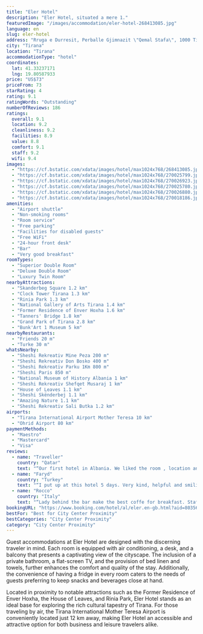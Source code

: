 ```yaml
---
title: "Eler Hotel"
description: "Eler Hotel, situated a mere 1."
featuredImage: "/images/accommodation/eler-hotel-268413085.jpg"
language: en
slug: eler-hotel
address: "Rruga e Durresit, Perballe Gjimnazit \"Qemal Stafa\", 1000 Tirana, Albania"
city: "Tirana"
location: "Tirana"
accommodationType: "hotel"
coordinates:
  lat: 41.33237171
  lng: 19.80587933
price: "US$73"
priceFrom: 73
starRating: 4
rating: 9.1
ratingWords: "Outstanding"
numberOfReviews: 186
ratings:
  overall: 9.1
  location: 9.2
  cleanliness: 9.2
  facilities: 8.9
  value: 8.8
  comfort: 9.1
  staff: 9.2
  wifi: 9.4
images:
  - "https://cf.bstatic.com/xdata/images/hotel/max1024x768/268413085.jpg?k=b9fd33c6b2172b15a5af0cc47993c40a5abba5010fe12b1f8cb55b9e0d050b21&o=&hp=1"
  - "https://cf.bstatic.com/xdata/images/hotel/max1024x768/270025799.jpg?k=ee404a8bfb5fb55ac313c6a131b62711ffa7b0a2b05e7090ddcd3b3ec629b3d9&o=&hp=1"
  - "https://cf.bstatic.com/xdata/images/hotel/max1024x768/270026923.jpg?k=34e6516f2abd281ef58c10ef2028e628efb23ddae8431ed4fcea8bf2e22977f7&o=&hp=1"
  - "https://cf.bstatic.com/xdata/images/hotel/max1024x768/270025780.jpg?k=7ab0df7e6ee7ee9bf53b8cbe2b1470d53ace3793054bb17bc3017cfb2c95897f&o=&hp=1"
  - "https://cf.bstatic.com/xdata/images/hotel/max1024x768/270026880.jpg?k=aa8589af8dc7c6327c7023d8d1fdb05ea8c257202f905333b126b3d3d20c7f09&o=&hp=1"
  - "https://cf.bstatic.com/xdata/images/hotel/max1024x768/270018186.jpg?k=70da8c8d38c99a19dc0f2c904e1d919c5db057b42403df3f8ef022f9753fabce&o=&hp=1"
amenities:
  - "Airport shuttle"
  - "Non-smoking rooms"
  - "Room service"
  - "Free parking"
  - "Facilities for disabled guests"
  - "Free WiFi"
  - "24-hour front desk"
  - "Bar"
  - "Very good breakfast"
roomTypes:
  - "Superior Double Room"
  - "Deluxe Double Room"
  - "Luxury Twin Room"
nearbyAttractions:
  - "Skanderbeg Square 1.2 km"
  - "Clock Tower Tirana 1.3 km"
  - "Rinia Park 1.3 km"
  - "National Gallery of Arts Tirana 1.4 km"
  - "Former Residence of Enver Hoxha 1.6 km"
  - "Tanners' Bridge 1.8 km"
  - "Grand Park of Tirana 2.8 km"
  - "Bunk'Art 1 Museum 5 km"
nearbyRestaurants:
  - "Friends 20 m"
  - "Turke 30 m"
whatsNearby:
  - "Sheshi Rekreativ Mine Peza 200 m"
  - "Sheshi Rekreativ Don Bosko 400 m"
  - "Sheshi Rekreativ Parku 1Km 800 m"
  - "Sheshi Paris 850 m"
  - "National Museum of History Albania 1 km"
  - "Sheshi Rekreativ Shefqet Musaraj 1 km"
  - "House of Leaves 1.1 km"
  - "Sheshi Skënderbej 1.1 km"
  - "Amazing Nature 1.1 km"
  - "Sheshi Rekreativ Sali Butka 1.2 km"
airports:
  - "Tirana International Airport Mother Teresa 10 km"
  - "Ohrid Airport 80 km"
paymentMethods:
  - "Maestro"
  - "Mastercard"
  - "Visa"
reviews:
  - name: "Traveller"
    country: "Qatar"
    text: "“Our first hotel in Albania. We liked the room , location and breakfast. All the staff working in the different places were super nice and helpful .”"
  - name: "Faryd"
    country: "Turkey"
    text: "“I put up at this hotel 5 days. Very kind, helpful and smiling personel. Clean and calm hotel. Breakfast not good not bad. Location is good. Nearly 20 minutes by walking to the city center.”"
  - name: "Rocco"
    country: "Italy"
    text: "“Lady behind the bar make the best coffe for breakfast. Staff is well trained, professional and nice”"
bookingURL: "https://www.booking.com/hotel/al/eler.en-gb.html?aid=8035640"
bestFor: "Best for City Center Proximity"
bestCategories: "City Center Proximity"
category: "City Center Proximity"
---
```


Guest accommodations at Eler Hotel are designed with the discerning traveler in mind. Each room is equipped with air conditioning, a desk, and a balcony that presents a captivating view of the cityscape. The inclusion of a private bathroom, a flat-screen TV, and the provision of bed linen and towels, further enhances the comfort and quality of the stay. Additionally, the convenience of having a fridge in every room caters to the needs of guests preferring to keep snacks and beverages close at hand.

Located in proximity to notable attractions such as the Former Residence of Enver Hoxha, the House of Leaves, and Rinia Park, Eler Hotel stands as an ideal base for exploring the rich cultural tapestry of Tirana. For those traveling by air, the Tirana International Mother Teresa Airport is conveniently located just 12 km away, making Eler Hotel an accessible and attractive option for both business and leisure travelers alike.